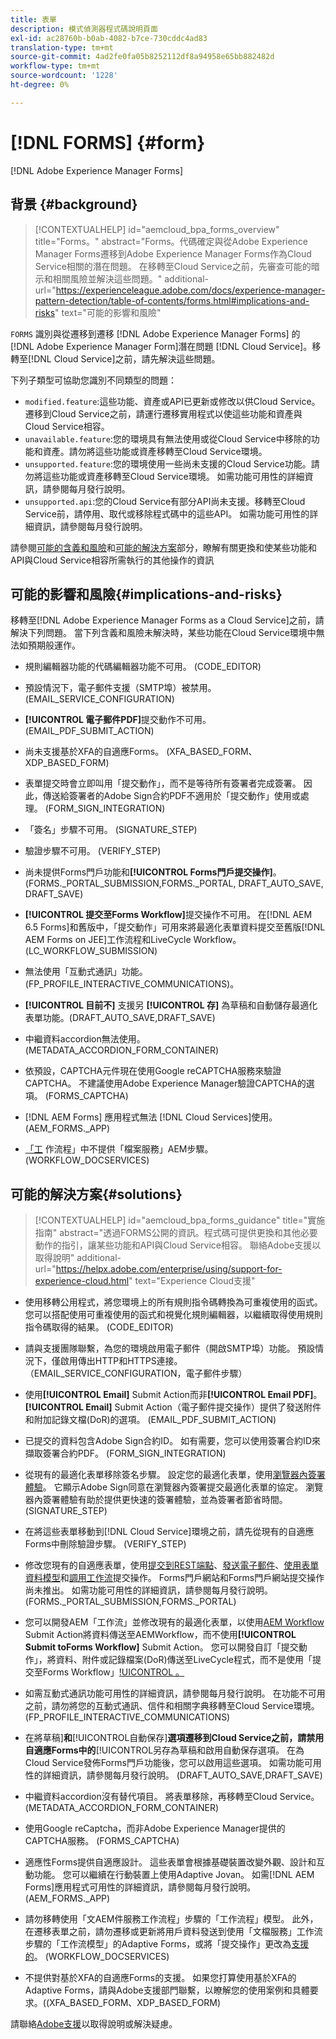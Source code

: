 ```yaml
---
title: 表單
description: 模式偵測器程式碼說明頁面
exl-id: ac28760b-b0ab-4082-b7ce-730cddc4ad83
translation-type: tm+mt
source-git-commit: 4ad2fe0fa05b8252112df8a94958e65bb882482d
workflow-type: tm+mt
source-wordcount: '1228'
ht-degree: 0%

---
```


# [!DNL FORMS] {#form}

[!DNL Adobe Experience Manager Forms]

## 背景 {#background}

>[!CONTEXTUALHELP]
>id="aemcloud_bpa_forms_overview"
>title="Forms。"
>abstract="Forms。代碼確定與從Adobe Experience Manager Forms遷移到Adobe Experience Manager Forms作為Cloud Service相關的潛在問題。 在移轉至Cloud Service之前，先審查可能的暗示和相關風險並解決這些問題。"
>additional-url="https://experienceleague.adobe.com/docs/experience-manager-pattern-detection/table-of-contents/forms.html#implications-and-risks" text="可能的影響和風險"

`FORMS` 識別與從遷移到遷移 [!DNL Adobe Experience Manager Forms] 的 [!DNL Adobe Experience Manager Form]潛在問題 [!DNL Cloud Service]。移轉至[!DNL Cloud Service]之前，請先解決這些問題。

下列子類型可協助您識別不同類型的問題：

* `modified.feature`:這些功能、資產或API已更新或修改以供Cloud Service。遷移到Cloud Service之前，請運行遷移實用程式以使這些功能和資產與Cloud Service相容。
* `unavailable.feature`:您的環境具有無法使用或從Cloud Service中移除的功能和資產。請勿將這些功能或資產移轉至Cloud Service環境。
* `unsupported.feature`:您的環境使用一些尚未支援的Cloud Service功能。請勿將這些功能或資產移轉至Cloud Service環境。 如需功能可用性的詳細資訊，請參閱每月發行說明。
* `unsupported.api`:您的Cloud Service有部分API尚未支援。移轉至Cloud Service前，請停用、取代或移除程式碼中的這些API。 如需功能可用性的詳細資訊，請參閱每月發行說明。

請參閱[可能的含義和風險](#implications-and-risks)和[可能的解決方案](#solutions)部分，瞭解有關更換和使某些功能和API與Cloud Service相容所需執行的其他操作的資訊

## 可能的影響和風險{#implications-and-risks}

移轉至[!DNL Adobe Experience Manager Forms as a Cloud Service]之前，請解決下列問題。 當下列含義和風險未解決時，某些功能在Cloud Service環境中無法如預期般運作。

* 規則編輯器功能的代碼編輯器功能不可用。 (CODE_EDITOR)

* 預設情況下，電子郵件支援（SMTP埠）被禁用。 (EMAIL_SERVICE_CONFIGURATION)

* **[!UICONTROL 電子郵件PDF]**&#x200B;提交動作不可用。(EMAIL_PDF_SUBMIT_ACTION)

* 尚未支援基於XFA的自適應Forms。 (XFA_BASED_FORM、XDP_BASED_FORM)

* 表單提交時會立即叫用「提交動作」，而不是等待所有簽署者完成簽署。 因此，傳送給簽署者的Adobe Sign合約PDF不適用於「提交動作」使用或處理。 (FORM_SIGN_INTEGRATION)

* 「簽名」步驟不可用。 (SIGNATURE_STEP)

* 驗證步驟不可用。 (VERIFY_STEP)

* 尚未提供Forms門戶功能和&#x200B;**[!UICONTROL Forms門戶提交操作]**。 (FORMS._PORTAL_SUBMISSION,FORMS._PORTAL, DRAFT_AUTO_SAVE, DRAFT_SAVE)

* **[!UICONTROL 提交至Forms Workflow]**&#x200B;提交操作不可用。 在[!DNL AEM 6.5 Forms]和舊版中，「提交動作」可用來將最適化表單資料提交至舊版[!DNL AEM Forms on JEE]工作流程和LiveCycle Workflow。 (LC_WORKFLOW_SUBMISSION)

* 無法使用「互動式通訊」功能。  (FP_PROFILE_INTERACTIVE_COMMUNICATIONS)。

* **[!UICONTROL 目前不]** 支援另 **[!UICONTROL 存]** 為草稿和自動儲存最適化表單功能。(DRAFT_AUTO_SAVE,DRAFT_SAVE)

* 中繼資料accordion無法使用。 (METADATA_ACCORDION_FORM_CONTAINER)

* 依預設，CAPTCHA元件現在使用Google reCAPTCHA服務來驗證CAPTCHA。 不建議使用Adobe Experience Manager驗證CAPTCHA的選項。 (FORMS_CAPTCHA)

* [!DNL AEM Forms] 應用程式無法 [!DNL Cloud Services]使用。(AEM_FORMS._APP)

* [「工](https://experienceleague.adobe.com/docs/experience-manager-65/forms/install-aem-forms/osgi-installation/install-configure-document-services.html?lang=en#deployment-topology) 作流程」中不提供「檔案服務」AEM步驟。(WORKFLOW_DOCSERVICES)

## 可能的解決方案{#solutions}

>[!CONTEXTUALHELP]
>id="aemcloud_bpa_forms_guidance"
>title="實施指南"
>abstract="透過FORMS公開的資訊。程式碼可提供更換和其他必要動作的指引，讓某些功能和API與Cloud Service相容。 聯絡Adobe支援以取得說明"
>additional-url="https://helpx.adobe.com/enterprise/using/support-for-experience-cloud.html" text="Experience Cloud支援"

* 使用移轉公用程式，將您環境上的所有規則指令碼轉換為可重複使用的函式。 您可以搭配使用可重複使用的函式和視覺化規則編輯器，以繼續取得使用規則指令碼取得的結果。 (CODE_EDITOR)

* 請與支援團隊聯繫，為您的環境啟用電子郵件（開啟SMTP埠）功能。 預設情況下，僅啟用傳出HTTP和HTTPS連接。 （EMAIL_SERVICE_CONFIGURATION，電子郵件步驟）

* 使用&#x200B;**[!UICONTROL Email]** Submit Action而非&#x200B;**[!UICONTROL Email PDF]**。 **[!UICONTROL Email]** Submit Action（電子郵件提交操作）提供了發送附件和附加記錄文檔(DoR)的選項。 (EMAIL_PDF_SUBMIT_ACTION)

* 已提交的資料包含Adobe Sign合約ID。 如有需要，您可以使用簽署合約ID來擷取簽署合約PDF。  (FORM_SIGN_INTEGRATION)

* 從現有的最適化表單移除簽名步驟。 設定您的最適化表單，使用[瀏覽器內簽署體驗](https://medium.com/adobetech/using-adobe-sign-to-e-sign-an-adaptive-form-heres-the-best-way-to-do-it-dc3e15f9b684)。 它顯示Adobe Sign同意在瀏覽器內簽署提交最適化表單的協定。 瀏覽器內簽署體驗有助於提供更快速的簽署體驗，並為簽署者節省時間。 (SIGNATURE_STEP)

* 在將這些表單移動到[!DNL Cloud Service]環境之前，請先從現有的自適應Forms中刪除驗證步驟。 (VERIFY_STEP)

* 修改您現有的自適應表單，使用[提交到REST端點](https://experienceleague.adobe.com/docs/experience-manager-forms-cloud-service/forms/create-an-adaptive-form/configure-submit-actions-and-metadata-submission/configuring-submit-actions.html#submit-to-rest-endpoint)、[發送電子郵件](https://experienceleague.adobe.com/docs/experience-manager-forms-cloud-service/forms/create-an-adaptive-form/configure-submit-actions-and-metadata-submission/configuring-submit-actions.html#send-email)、[使用表單資料模型](https://experienceleague.adobe.com/docs/experience-manager-forms-cloud-service/forms/create-an-adaptive-form/configure-submit-actions-and-metadata-submission/configuring-submit-actions.html#submit-using-form-data-model)和[調用工作流](https://experienceleague.adobe.com/docs/experience-manager-forms-cloud-service/forms/create-an-adaptive-form/configure-submit-actions-and-metadata-submission/configuring-submit-actions.html#invoke-an-aem-workflow)提交操作。 Forms門戶網站和Forms門戶網站提交操作尚未推出。 如需功能可用性的詳細資訊，請參閱每月發行說明。 (FORMS._PORTAL_SUBMISSION,FORMS._PORTAL)

* 您可以開發AEM「工作流」並修改現有的最適化表單，以使用[AEM Workflow](https://experienceleague.adobe.com/docs/experience-manager-forms-cloud-service/forms/create-an-adaptive-form/configure-submit-actions-and-metadata-submission/configuring-submit-actions.html#invoke-an-aem-workflow) Submit Action將資料傳送至AEMWorkflow，而不使用&#x200B;**[!UICONTROL Submit toForms Workflow]** Submit Action。 您可以開發自訂「提交動作」，將資料、附件或記錄檔案(DoR)傳送至LiveCycle程式，而不是使用「提交至Forms Workflow」[!UICONTROL 。 ](LC_WORKFLOW_SUBMISSION)

* 如需互動式通訊功能可用性的詳細資訊，請參閱每月發行說明。 在功能不可用之前，請勿將您的互動式通訊、信件和相關字典移轉至Cloud Service環境。 (FP_PROFILE_INTERACTIVE_COMMUNICATIONS)

* 在將草稿&#x200B;]**和**[!UICONTROL &#x200B;自動保存&#x200B;]**選項遷移到Cloud Service之前，請禁用自適應Forms中的**[!UICONTROL &#x200B;另存為草稿和啟用自動保存選項。 在為Cloud Service發佈Forms門戶功能後，您可以啟用這些選項。 如需功能可用性的詳細資訊，請參閱每月發行說明。 (DRAFT_AUTO_SAVE,DRAFT_SAVE)

* 中繼資料accordion沒有替代項目。 將表單移除，再移轉至Cloud Service。(METADATA_ACCORDION_FORM_CONTAINER)

* 使用Google reCaptcha，而非Adobe Experience Manager提供的CAPTCHA服務。 (FORMS_CAPTCHA)

* 適應性Forms提供自適應設計。 這些表單會根據基礎裝置改變外觀、設計和互動功能。 您可以繼續在行動裝置上使用Adaptive Jovan。 如需[!DNL AEM Forms]應用程式可用性的詳細資訊，請參閱每月發行說明。 (AEM_FORMS._APP)

* 請勿移轉使用「文AEM件服務工作流程」步驟的「工作流程」模型。 此外，在遷移表單之前，請勿遷移或更新將用戶資料發送到使用「文檔服務」工作流步驟的「工作流模型」的Adaptive Forms，或將「提交操作」更改為[支援的](https://experienceleague.adobe.com/docs/experience-manager-forms-cloud-service/forms/create-an-adaptive-form/configure-submit-actions-and-metadata-submission/configuring-submit-actions.html)。 (WORKFLOW_DOCSERVICES)

* 不提供對基於XFA的自適應Forms的支援。 如果您打算使用基於XFA的Adaptive Forms，請與Adobe支援部門聯繫，以瞭解您的使用案例和具體要求。((XFA_BASED_FORM、XDP_BASED_FORM)

請聯絡[Adobe支援](https://helpx.adobe.com/enterprise/using/support-for-experience-cloud.html)以取得說明或解決疑慮。
